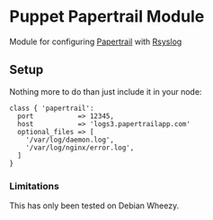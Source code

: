 # Puppet Papertrail Module

Module for configuring [Papertrail](https://papertrailapp.com/) with [Rsyslog](http://rsyslog.com/)

## Setup

Nothing more to do than just include it in your node:

```
class { 'papertrail':
  port           => 12345,
  host           => 'logs3.papertrailapp.com'
  optional_files => [
    '/var/log/daemon.log',
    '/var/log/nginx/error.log',
  ]
}
```

### Limitations

This has only been tested on Debian Wheezy.
